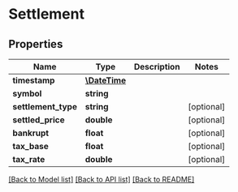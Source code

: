 # Settlement

## Properties
Name | Type | Description | Notes
------------ | ------------- | ------------- | -------------
**timestamp** | [**\DateTime**](\DateTime.md) |  | 
**symbol** | **string** |  | 
**settlement_type** | **string** |  | [optional] 
**settled_price** | **double** |  | [optional] 
**bankrupt** | **float** |  | [optional] 
**tax_base** | **float** |  | [optional] 
**tax_rate** | **double** |  | [optional] 

[[Back to Model list]](../README.md#documentation-for-models) [[Back to API list]](../README.md#documentation-for-api-endpoints) [[Back to README]](../README.md)


